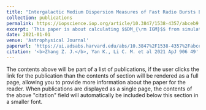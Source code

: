 ```yaml
---
title: "Intergalactic Medium Dispersion Measures of Fast Radio Bursts Estimated from IllustrisTNG Simulation and Their Cosmological Applications"
collection: publications
permalink: https://iopscience.iop.org/article/10.3847/1538-4357/abceb9
excerpt: 'This paper is about calculating $$DM_{\rm IGM}$$ from simulations and using FRB to probe reionization.'
date: 2021-01-01
venue: 'Astrophysical Journal'
paperurl: 'https://ui.adsabs.harvard.edu/abs/10.3847%2F1538-4357%2Fabceb9/abstract'
citation: '<b>Zhang Z. J.</b>, Yan K., Li C. M. et al 2021 ApJ 906 49'
---
```


The contents above will be part of a list of publications, if the user clicks the link for the publication than the contents of section will be rendered as a full page, allowing you to provide more information about the paper for the reader. When publications are displayed as a single page, the contents of the above "citation" field will automatically be included below this section in a smaller font.
